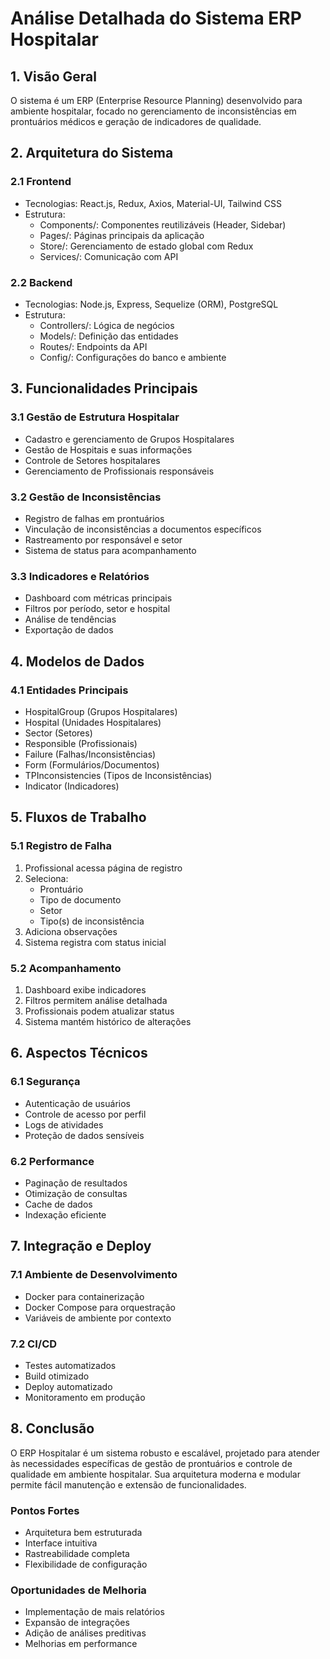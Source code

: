# Análise Detalhada do Sistema ERP Hospitalar

## 1. Visão Geral
O sistema é um ERP (Enterprise Resource Planning) desenvolvido para ambiente hospitalar, focado no gerenciamento de inconsistências em prontuários médicos e geração de indicadores de qualidade.

## 2. Arquitetura do Sistema

### 2.1 Frontend
- Tecnologias: React.js, Redux, Axios, Material-UI, Tailwind CSS
- Estrutura:
  - Components/: Componentes reutilizáveis (Header, Sidebar)
  - Pages/: Páginas principais da aplicação
  - Store/: Gerenciamento de estado global com Redux
  - Services/: Comunicação com API

### 2.2 Backend
- Tecnologias: Node.js, Express, Sequelize (ORM), PostgreSQL
- Estrutura:
  - Controllers/: Lógica de negócios
  - Models/: Definição das entidades
  - Routes/: Endpoints da API
  - Config/: Configurações do banco e ambiente

## 3. Funcionalidades Principais

### 3.1 Gestão de Estrutura Hospitalar
- Cadastro e gerenciamento de Grupos Hospitalares
- Gestão de Hospitais e suas informações
- Controle de Setores hospitalares
- Gerenciamento de Profissionais responsáveis

### 3.2 Gestão de Inconsistências
- Registro de falhas em prontuários
- Vinculação de inconsistências a documentos específicos
- Rastreamento por responsável e setor
- Sistema de status para acompanhamento

### 3.3 Indicadores e Relatórios
- Dashboard com métricas principais
- Filtros por período, setor e hospital
- Análise de tendências
- Exportação de dados

## 4. Modelos de Dados

### 4.1 Entidades Principais
- HospitalGroup (Grupos Hospitalares)
- Hospital (Unidades Hospitalares)
- Sector (Setores)
- Responsible (Profissionais)
- Failure (Falhas/Inconsistências)
- Form (Formulários/Documentos)
- TPInconsistencies (Tipos de Inconsistências)
- Indicator (Indicadores)

## 5. Fluxos de Trabalho

### 5.1 Registro de Falha
1. Profissional acessa página de registro
2. Seleciona:
   - Prontuário
   - Tipo de documento
   - Setor
   - Tipo(s) de inconsistência
3. Adiciona observações
4. Sistema registra com status inicial

### 5.2 Acompanhamento
1. Dashboard exibe indicadores
2. Filtros permitem análise detalhada
3. Profissionais podem atualizar status
4. Sistema mantém histórico de alterações

## 6. Aspectos Técnicos

### 6.1 Segurança
- Autenticação de usuários
- Controle de acesso por perfil
- Logs de atividades
- Proteção de dados sensíveis

### 6.2 Performance
- Paginação de resultados
- Otimização de consultas
- Cache de dados
- Indexação eficiente

## 7. Integração e Deploy

### 7.1 Ambiente de Desenvolvimento
- Docker para containerização
- Docker Compose para orquestração
- Variáveis de ambiente por contexto

### 7.2 CI/CD
- Testes automatizados
- Build otimizado
- Deploy automatizado
- Monitoramento em produção

## 8. Conclusão

O ERP Hospitalar é um sistema robusto e escalável, projetado para atender às necessidades específicas de gestão de prontuários e controle de qualidade em ambiente hospitalar. Sua arquitetura moderna e modular permite fácil manutenção e extensão de funcionalidades.

### Pontos Fortes
- Arquitetura bem estruturada
- Interface intuitiva
- Rastreabilidade completa
- Flexibilidade de configuração

### Oportunidades de Melhoria
- Implementação de mais relatórios
- Expansão de integrações
- Adição de análises preditivas
- Melhorias em performance
